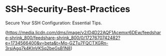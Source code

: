 # SSH-Security-Best-Practices

Secure Your SSH Configuration: Essential Tips.

(https://media.licdn.com/dms/image/v2/D4D22AQF1Acemxr6DEw/feedshare-shrink_800/feedshare-shrink_800/0/1727670742482?e=1734566400&v=beta&t=Mo-GZTu7FQCTXGRn-3rsiAgq7k4KInVKSq2beGsB1N8)
